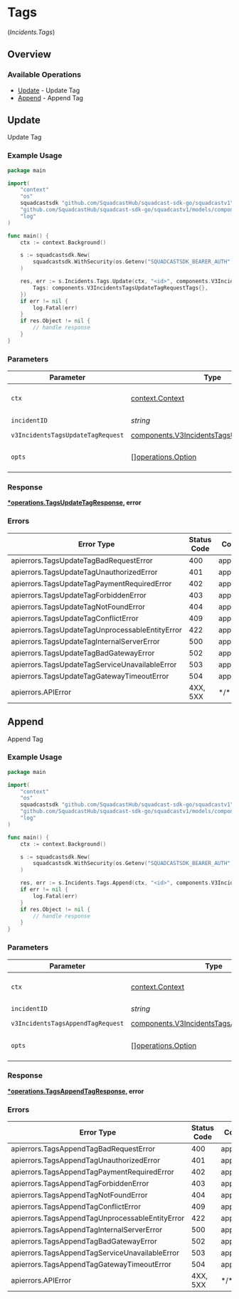 # Tags
(*Incidents.Tags*)

## Overview

### Available Operations

* [Update](#update) - Update Tag
* [Append](#append) - Append Tag

## Update

Update Tag

### Example Usage

<!-- UsageSnippet language="go" operationID="Tags_updateTag" method="put" path="/v3/incidents/{IncidentId}/tags" -->
```go
package main

import(
	"context"
	"os"
	squadcastsdk "github.com/SquadcastHub/squadcast-sdk-go/squadcastv1"
	"github.com/SquadcastHub/squadcast-sdk-go/squadcastv1/models/components"
	"log"
)

func main() {
    ctx := context.Background()

    s := squadcastsdk.New(
        squadcastsdk.WithSecurity(os.Getenv("SQUADCASTSDK_BEARER_AUTH")),
    )

    res, err := s.Incidents.Tags.Update(ctx, "<id>", components.V3IncidentsTagsUpdateTagRequest{
        Tags: components.V3IncidentsTagsUpdateTagRequestTags{},
    })
    if err != nil {
        log.Fatal(err)
    }
    if res.Object != nil {
        // handle response
    }
}
```

### Parameters

| Parameter                                                                                                | Type                                                                                                     | Required                                                                                                 | Description                                                                                              |
| -------------------------------------------------------------------------------------------------------- | -------------------------------------------------------------------------------------------------------- | -------------------------------------------------------------------------------------------------------- | -------------------------------------------------------------------------------------------------------- |
| `ctx`                                                                                                    | [context.Context](https://pkg.go.dev/context#Context)                                                    | :heavy_check_mark:                                                                                       | The context to use for the request.                                                                      |
| `incidentID`                                                                                             | *string*                                                                                                 | :heavy_check_mark:                                                                                       | N/A                                                                                                      |
| `v3IncidentsTagsUpdateTagRequest`                                                                        | [components.V3IncidentsTagsUpdateTagRequest](../../models/components/v3incidentstagsupdatetagrequest.md) | :heavy_check_mark:                                                                                       | N/A                                                                                                      |
| `opts`                                                                                                   | [][operations.Option](../../models/operations/option.md)                                                 | :heavy_minus_sign:                                                                                       | The options for this request.                                                                            |

### Response

**[*operations.TagsUpdateTagResponse](../../models/operations/tagsupdatetagresponse.md), error**

### Errors

| Error Type                                      | Status Code                                     | Content Type                                    |
| ----------------------------------------------- | ----------------------------------------------- | ----------------------------------------------- |
| apierrors.TagsUpdateTagBadRequestError          | 400                                             | application/json                                |
| apierrors.TagsUpdateTagUnauthorizedError        | 401                                             | application/json                                |
| apierrors.TagsUpdateTagPaymentRequiredError     | 402                                             | application/json                                |
| apierrors.TagsUpdateTagForbiddenError           | 403                                             | application/json                                |
| apierrors.TagsUpdateTagNotFoundError            | 404                                             | application/json                                |
| apierrors.TagsUpdateTagConflictError            | 409                                             | application/json                                |
| apierrors.TagsUpdateTagUnprocessableEntityError | 422                                             | application/json                                |
| apierrors.TagsUpdateTagInternalServerError      | 500                                             | application/json                                |
| apierrors.TagsUpdateTagBadGatewayError          | 502                                             | application/json                                |
| apierrors.TagsUpdateTagServiceUnavailableError  | 503                                             | application/json                                |
| apierrors.TagsUpdateTagGatewayTimeoutError      | 504                                             | application/json                                |
| apierrors.APIError                              | 4XX, 5XX                                        | \*/\*                                           |

## Append

Append Tag

### Example Usage

<!-- UsageSnippet language="go" operationID="Tags_appendTag" method="patch" path="/v3/incidents/{IncidentId}/tags" -->
```go
package main

import(
	"context"
	"os"
	squadcastsdk "github.com/SquadcastHub/squadcast-sdk-go/squadcastv1"
	"github.com/SquadcastHub/squadcast-sdk-go/squadcastv1/models/components"
	"log"
)

func main() {
    ctx := context.Background()

    s := squadcastsdk.New(
        squadcastsdk.WithSecurity(os.Getenv("SQUADCASTSDK_BEARER_AUTH")),
    )

    res, err := s.Incidents.Tags.Append(ctx, "<id>", components.V3IncidentsTagsAppendTagRequest{})
    if err != nil {
        log.Fatal(err)
    }
    if res.Object != nil {
        // handle response
    }
}
```

### Parameters

| Parameter                                                                                                | Type                                                                                                     | Required                                                                                                 | Description                                                                                              |
| -------------------------------------------------------------------------------------------------------- | -------------------------------------------------------------------------------------------------------- | -------------------------------------------------------------------------------------------------------- | -------------------------------------------------------------------------------------------------------- |
| `ctx`                                                                                                    | [context.Context](https://pkg.go.dev/context#Context)                                                    | :heavy_check_mark:                                                                                       | The context to use for the request.                                                                      |
| `incidentID`                                                                                             | *string*                                                                                                 | :heavy_check_mark:                                                                                       | N/A                                                                                                      |
| `v3IncidentsTagsAppendTagRequest`                                                                        | [components.V3IncidentsTagsAppendTagRequest](../../models/components/v3incidentstagsappendtagrequest.md) | :heavy_check_mark:                                                                                       | N/A                                                                                                      |
| `opts`                                                                                                   | [][operations.Option](../../models/operations/option.md)                                                 | :heavy_minus_sign:                                                                                       | The options for this request.                                                                            |

### Response

**[*operations.TagsAppendTagResponse](../../models/operations/tagsappendtagresponse.md), error**

### Errors

| Error Type                                      | Status Code                                     | Content Type                                    |
| ----------------------------------------------- | ----------------------------------------------- | ----------------------------------------------- |
| apierrors.TagsAppendTagBadRequestError          | 400                                             | application/json                                |
| apierrors.TagsAppendTagUnauthorizedError        | 401                                             | application/json                                |
| apierrors.TagsAppendTagPaymentRequiredError     | 402                                             | application/json                                |
| apierrors.TagsAppendTagForbiddenError           | 403                                             | application/json                                |
| apierrors.TagsAppendTagNotFoundError            | 404                                             | application/json                                |
| apierrors.TagsAppendTagConflictError            | 409                                             | application/json                                |
| apierrors.TagsAppendTagUnprocessableEntityError | 422                                             | application/json                                |
| apierrors.TagsAppendTagInternalServerError      | 500                                             | application/json                                |
| apierrors.TagsAppendTagBadGatewayError          | 502                                             | application/json                                |
| apierrors.TagsAppendTagServiceUnavailableError  | 503                                             | application/json                                |
| apierrors.TagsAppendTagGatewayTimeoutError      | 504                                             | application/json                                |
| apierrors.APIError                              | 4XX, 5XX                                        | \*/\*                                           |